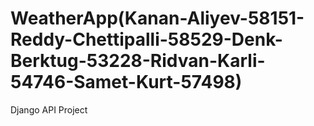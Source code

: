 # WeatherApp(Kanan-Aliyev-58151-Reddy-Chettipalli-58529-Denk-Berktug-53228-Ridvan-Karli-54746-Samet-Kurt-57498)
Django API Project
